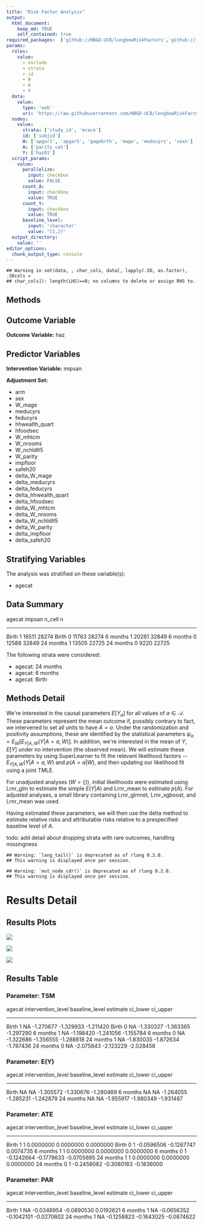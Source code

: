```yaml
---
title: "Risk Factor Analysis"
output: 
  html_document:
    keep_md: TRUE
    self_contained: true
required_packages:  ['github://HBGD-UCB/longbowRiskFactors','github://jeremyrcoyle/skimr@vector_types', 'github://tlverse/delayed']
params:
  roles:
    value:
      - exclude
      - strata
      - id
      - W
      - A
      - Y
  data: 
    value: 
      type: 'web'
      uri: 'https://raw.githubusercontent.com/HBGD-UCB/longbowRiskFactors/master/inst/sample_data/birthwt_data.rdata'
  nodes:
    value:
      strata: ['study_id', 'mrace']
      id: ['subjid']
      W: ['apgar1', 'apgar5', 'gagebrth', 'mage', 'meducyrs', 'sexn']
      A: ['parity_cat']
      Y: ['haz01']
  script_params:
    value:
      parallelize:
        input: checkbox
        value: FALSE
      count_A:
        input: checkbox
        value: TRUE
      count_Y:
        input: checkbox
        value: TRUE        
      baseline_level:
        input: 'character'
        value: "[1,2)"
  output_directory:
    value: ''
editor_options: 
  chunk_output_type: console
---
```







```
## Warning in set(data, , char_cols, data[, lapply(.SD, as.factor), .SDcols =
## char_cols]): length(LHS)==0; no columns to delete or assign RHS to.
```

## Methods
## Outcome Variable

**Outcome Variable:** haz

## Predictor Variables

**Intervention Variable:** impsan

**Adjustment Set:**

* arm
* sex
* W_mage
* meducyrs
* feducyrs
* hhwealth_quart
* hfoodsec
* W_mhtcm
* W_nrooms
* W_nchldlt5
* W_parity
* impfloor
* safeh20
* delta_W_mage
* delta_meducyrs
* delta_feducyrs
* delta_hhwealth_quart
* delta_hfoodsec
* delta_W_mhtcm
* delta_W_nrooms
* delta_W_nchldlt5
* delta_W_parity
* delta_impfloor
* delta_safeh20

## Stratifying Variables

The analysis was stratified on these variable(s):

* agecat

## Data Summary

agecat      impsan    n_cell       n
----------  -------  -------  ------
Birth       1          16511   28274
Birth       0          11763   28274
6 months    1          20261   32849
6 months    0          12588   32849
24 months   1          13505   22725
24 months   0           9220   22725


The following strata were considered:

* agecat: 24 months
* agecat: 6 months
* agecat: Birth



## Methods Detail

We're interested in the causal parameters $E[Y_a]$ for all values of $a \in \mathcal{A}$. These parameters represent the mean outcome if, possibly contrary to fact, we intervened to set all units to have $A=a$. Under the randomization and positivity assumptions, these are identified by the statistical parameters $\psi_a=E_W[E_{Y|A,W}(Y|A=a,W)]$.  In addition, we're interested in the mean of $Y$, $E[Y]$ under no intervention (the observed mean). We will estimate these parameters by using SuperLearner to fit the relevant likelihood factors -- $E_{Y|A,W}(Y|A=a,W)$ and $p(A=a|W)$, and then updating our likelihood fit using a joint TMLE.

For unadjusted analyses ($W=\{\}$), initial likelihoods were estimated using Lrnr_glm to estimate the simple $E(Y|A)$ and Lrnr_mean to estimate $p(A)$. For adjusted analyses, a small library containing Lrnr_glmnet, Lrnr_xgboost, and Lrnr_mean was used.

Having estimated these parameters, we will then use the delta method to estimate relative risks and attributable risks relative to a prespecified baseline level of $A$.

todo: add detail about dropping strata with rare outcomes, handling missingness



```
## Warning: `lang_tail()` is deprecated as of rlang 0.2.0.
## This warning is displayed once per session.
```

```
## Warning: `mut_node_cdr()` is deprecated as of rlang 0.2.0.
## This warning is displayed once per session.
```




# Results Detail

## Results Plots
![](/tmp/00d8f96a-1fba-4c77-829b-7af5c5f207cb/ec35a43e-93fa-4a40-abd7-55a21cab5287/REPORT_files/figure-html/plot_tsm-1.png)<!-- -->



![](/tmp/00d8f96a-1fba-4c77-829b-7af5c5f207cb/ec35a43e-93fa-4a40-abd7-55a21cab5287/REPORT_files/figure-html/plot_ate-1.png)<!-- -->



![](/tmp/00d8f96a-1fba-4c77-829b-7af5c5f207cb/ec35a43e-93fa-4a40-abd7-55a21cab5287/REPORT_files/figure-html/plot_par-1.png)<!-- -->

## Results Table

### Parameter: TSM


agecat      intervention_level   baseline_level     estimate    ci_lower    ci_upper
----------  -------------------  ---------------  ----------  ----------  ----------
Birth       1                    NA                -1.270677   -1.329933   -1.211420
Birth       0                    NA                -1.330327   -1.363365   -1.297290
6 months    1                    NA                -1.198420   -1.241056   -1.155784
6 months    0                    NA                -1.322686   -1.356555   -1.288818
24 months   1                    NA                -1.830035   -1.872634   -1.787436
24 months   0                    NA                -2.075843   -2.123229   -2.028458


### Parameter: E(Y)


agecat      intervention_level   baseline_level     estimate    ci_lower    ci_upper
----------  -------------------  ---------------  ----------  ----------  ----------
Birth       NA                   NA                -1.305572   -1.330676   -1.280469
6 months    NA                   NA                -1.264055   -1.285231   -1.242879
24 months   NA                   NA                -1.955917   -1.980349   -1.931487


### Parameter: ATE


agecat      intervention_level   baseline_level      estimate     ci_lower     ci_upper
----------  -------------------  ---------------  -----------  -----------  -----------
Birth       1                    1                  0.0000000    0.0000000    0.0000000
Birth       0                    1                 -0.0596506   -0.1267747    0.0074735
6 months    1                    1                  0.0000000    0.0000000    0.0000000
6 months    0                    1                 -0.1242664   -0.1779633   -0.0705695
24 months   1                    1                  0.0000000    0.0000000    0.0000000
24 months   0                    1                 -0.2458082   -0.3080163   -0.1836000


### Parameter: PAR


agecat      intervention_level   baseline_level      estimate     ci_lower     ci_upper
----------  -------------------  ---------------  -----------  -----------  -----------
Birth       1                    NA                -0.0348954   -0.0890530    0.0192621
6 months    1                    NA                -0.0656352   -0.1042101   -0.0270602
24 months   1                    NA                -0.1258823   -0.1643025   -0.0874622
